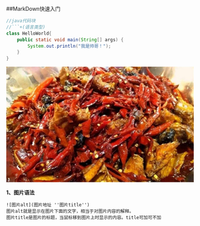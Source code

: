 ##MarkDown快速入门
```java
//java代码块
//```+(语言类型)
class HelloWorld{
    public static void main(String[] args) {
        System.out.println("我是帅哥！");
    }
}
```
![图片](./img/0f4bd884-dc9c-4cf9-b59e-7d5958fec3dd.jpg)

**1、图片语法**
```text
![图片alt](图片地址 ''图片title'')
图片alt就是显示在图片下面的文字，相当于对图片内容的解释。
图片title是图片的标题，当鼠标移到图片上时显示的内容。title可加可不加
```

